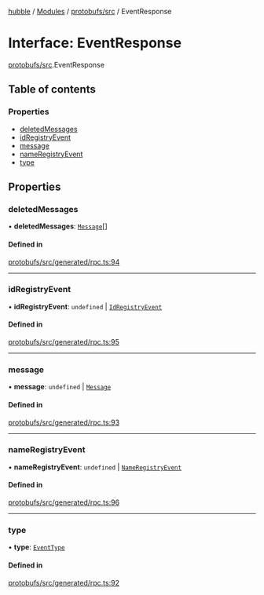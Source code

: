 [hubble](../README.md) / [Modules](../modules.md) / [protobufs/src](../modules/protobufs_src.md) / EventResponse

# Interface: EventResponse

[protobufs/src](../modules/protobufs_src.md).EventResponse

## Table of contents

### Properties

- [deletedMessages](protobufs_src.EventResponse.md#deletedmessages)
- [idRegistryEvent](protobufs_src.EventResponse.md#idregistryevent)
- [message](protobufs_src.EventResponse.md#message)
- [nameRegistryEvent](protobufs_src.EventResponse.md#nameregistryevent)
- [type](protobufs_src.EventResponse.md#type)

## Properties

### deletedMessages

• **deletedMessages**: [`Message`](../modules/protobufs_src.md#message)[]

#### Defined in

[protobufs/src/generated/rpc.ts:94](https://github.com/vinliao/hubble/blob/4e20c6c/packages/protobufs/src/generated/rpc.ts#L94)

___

### idRegistryEvent

• **idRegistryEvent**: `undefined` \| [`IdRegistryEvent`](../modules/protobufs_src.md#idregistryevent)

#### Defined in

[protobufs/src/generated/rpc.ts:95](https://github.com/vinliao/hubble/blob/4e20c6c/packages/protobufs/src/generated/rpc.ts#L95)

___

### message

• **message**: `undefined` \| [`Message`](../modules/protobufs_src.md#message)

#### Defined in

[protobufs/src/generated/rpc.ts:93](https://github.com/vinliao/hubble/blob/4e20c6c/packages/protobufs/src/generated/rpc.ts#L93)

___

### nameRegistryEvent

• **nameRegistryEvent**: `undefined` \| [`NameRegistryEvent`](../modules/protobufs_src.md#nameregistryevent)

#### Defined in

[protobufs/src/generated/rpc.ts:96](https://github.com/vinliao/hubble/blob/4e20c6c/packages/protobufs/src/generated/rpc.ts#L96)

___

### type

• **type**: [`EventType`](../enums/protobufs_src.EventType.md)

#### Defined in

[protobufs/src/generated/rpc.ts:92](https://github.com/vinliao/hubble/blob/4e20c6c/packages/protobufs/src/generated/rpc.ts#L92)
